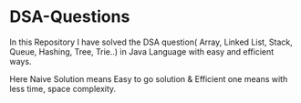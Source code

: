# DSA-Questions
In this Repository I have solved the DSA question( Array, Linked List, Stack, Queue, Hashing, Tree, Trie..) in Java Language with easy and efficient ways.

Here Naive Solution means Easy to go solution & Efficient one means with less time, space complexity.
